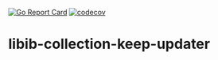 [![Go Report Card](https://goreportcard.com/badge/github.com/kevinanthony/collection-keep-updater)](https://goreportcard.com/report/github.com/kevinanthony/collection-keep-updater)
[![codecov](https://codecov.io/gh/KevinAnthony/collection-keep-updater/graph/badge.svg?token=AMUMC5MG7X)](https://codecov.io/gh/KevinAnthony/collection-keep-updater)

# libib-collection-keep-updater
